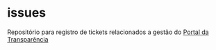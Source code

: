 # issues
Repositório para registro de tickets relacionados a gestão do [Portal da Transparência](http://www.transparencia.mg.gov.br/)
